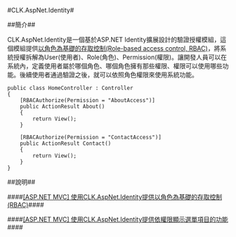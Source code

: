 #CLK.AspNet.Identity#

##簡介##

CLK.AspNet.Identity是一個基於ASP.NET Identity擴展設計的驗證授權模組，這個模組提供[以角色為基礎的存取控制(Role-based access control, RBAC)](http://en.wikipedia.org/wiki/Role-based_access_control)，將系統授權拆解為User(使用者)、Role(角色)、Permission(權限)。讓開發人員可以在系統內，定義使用者屬於哪個角色、哪個角色擁有那些權限、權限可以使用哪些功能。後續使用者通過驗證之後，就可以依照角色權限來使用系統功能。

    public class HomeController : Controller
    {
        [RBACAuthorize(Permission = "AboutAccess")]
        public ActionResult About()
        {
            return View();
        }

        [RBACAuthorize(Permission = "ContactAccess")]
        public ActionResult Contact()
        {
            return View();
        }
    }


##說明##

####[[ASP.NET MVC] 使用CLK.AspNet.Identity提供以角色為基礎的存取控制(RBAC)](http://www.dotblogs.com.tw/clark/archive/2015/06/08/151513.aspx)####

####[[ASP.NET MVC] 使用CLK.AspNet.Identity提供依權限顯示選單項目的功能](http://www.dotblogs.com.tw/clark/archive/2015/10/18/153597.aspx)####
